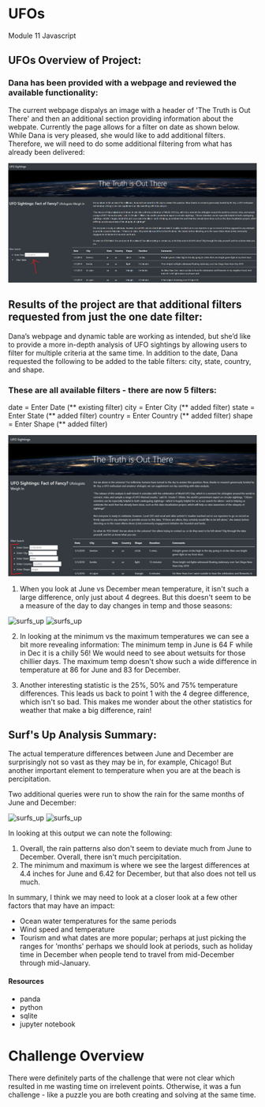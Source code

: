 # UFOs
Module 11 Javascript

## UFOs Overview of Project:

### Dana has been provided with a webpage and reviewed the available functionality: 
The current webpage dispalys an image with a header of 'The Truth is Out There' and then an additional section providing information about the webpate.  Currently the page allows for a filter on date as shown below. While Dana is very pleased, she would like to add additional filters.  Therefore, we will need to do some additional filtering from what has already been delivered: 

![UFOs](./dateonly.png)

## Results of the project are that additional filters requested from just the one date filter:
Dana’s webpage and dynamic table are working as intended, but she’d like to provide a more in-depth analysis of UFO sightings by allowing users to filter for multiple criteria at the same time. In addition to the date, Dana requested the following to be added to the table filters: city, state, country, and shape.

### These are all available filters - there are now 5 filters:
date = Enter Date (** existing filter)
city = Enter City (** added filter)
state = Enter State (** added filter)
country = Enter Country (** added filter)
shape = Enter Shape (** added filter)

![UFOs](./5filters.png)

1) When you look at June vs December mean temperature, it isn't such a large difference, only just about 4 degrees.  But this doesn't seem to be a measure of the day to day changes in temp and those seasons:

![surfs_up](./junetemp.png)
![surfs_up](./dectemp.png)

2) In looking at the minimum vs the maximum temperatures we can see a bit more revealing information:
The minimum temp in June is 64 F while in Dec it is a chilly 56! We would need to see about wetsuits for those chillier days.
The maximum temp doesn't show such a wide difference in temperature at 86 for June and 83 for December.

3) Another interesting statistic is the 25%, 50% and 75% temperature differences. This leads us back to point 1 with the 4 degree difference, which isn't so bad. This makes me wonder about the other statistics for weather that make a big difference, rain!

## Surf's Up Analysis Summary:
The actual temperature differences between June and December are surprisingly not so vast as they may be in, for example, Chicago! But another important element to temperature when you are at the beach is percipitation.

Two additional queries were run to show the rain for the same months of June and December:

![surfs_up](./juneprc.png)
![surfs_up](./decprc.png)

In looking at this output we can note the following:

1) Overall, the rain patterns also don't seem to deviate much from June to December. Overall, there isn't much percipitation.
2) The minimum and maximum is where we see the largest differences at 4.4 inches for June and 6.42 for December, but that also does not tell us much.

In summary, I think we may need to look at a closer look at a few other factors that may have an impact:
- Ocean water temperatures for the same periods
- Wind speed and temperature
- Tourism and what dates are more popular; perhaps at just picking the ranges for 'months' perhaps we should look at periods, such as holiday time in December when people tend to travel from mid-December through mid-January.



#### Resources
- panda
- python
- sqlite
- jupyter notebook

# Challenge Overview
There were definitely parts of the challenge that were not clear which resulted in me wasting time on irrelevent points. Otherwise, it was a fun challenge - like a puzzle you are both creating and solving at the same time.
